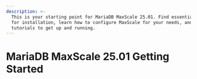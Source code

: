 ```yaml
---
description: >-
  This is your starting point for MariaDB MaxScale 25.01. Find essential guides
  for installation, learn how to configure MaxScale for your needs, and explore
  tutorials to get up and running.
---
```


# MariaDB MaxScale 25.01 Getting Started

